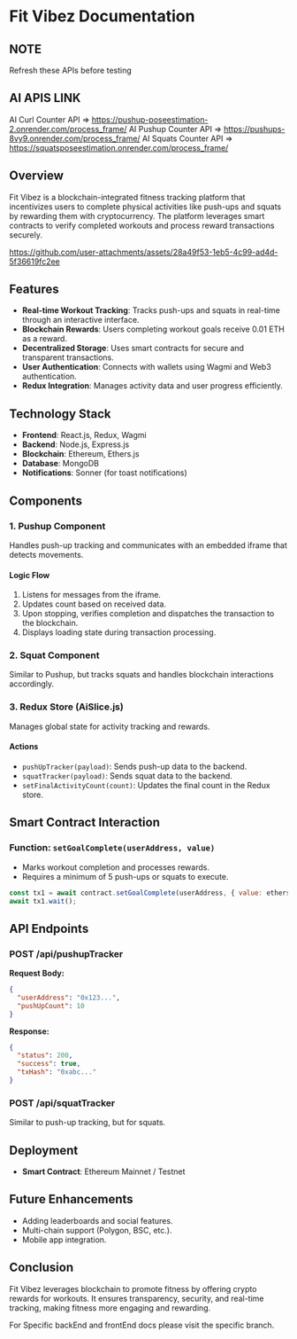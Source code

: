 # Fit Vibez Documentation

## NOTE

Refresh these APIs before testing

## AI APIS LINK

AI Curl Counter API => https://pushup-poseestimation-2.onrender.com/process_frame/
AI Pushup Counter API => https://pushups-8vy9.onrender.com/process_frame/
AI Squats Counter API => https://squatsposeestimation.onrender.com/process_frame/

## Overview
Fit Vibez is a blockchain-integrated fitness tracking platform that incentivizes users to complete physical activities like push-ups and squats by rewarding them with cryptocurrency. The platform leverages smart contracts to verify completed workouts and process reward transactions securely.

https://github.com/user-attachments/assets/28a49f53-1eb5-4c99-ad4d-5f36619fc2ee

## Features
- **Real-time Workout Tracking**: Tracks push-ups and squats in real-time through an interactive interface.
- **Blockchain Rewards**: Users completing workout goals receive 0.01 ETH as a reward.
- **Decentralized Storage**: Uses smart contracts for secure and transparent transactions.
- **User Authentication**: Connects with wallets using Wagmi and Web3 authentication.
- **Redux Integration**: Manages activity data and user progress efficiently.

## Technology Stack
- **Frontend**: React.js, Redux, Wagmi
- **Backend**: Node.js, Express.js
- **Blockchain**: Ethereum, Ethers.js
- **Database**: MongoDB
- **Notifications**: Sonner (for toast notifications)

## Components
### 1. **Pushup Component**
Handles push-up tracking and communicates with an embedded iframe that detects movements.

#### Logic Flow
1. Listens for messages from the iframe.
2. Updates count based on received data.
3. Upon stopping, verifies completion and dispatches the transaction to the blockchain.
4. Displays loading state during transaction processing.

### 2. **Squat Component**
Similar to Pushup, but tracks squats and handles blockchain interactions accordingly.

### 3. **Redux Store (AiSlice.js)**
Manages global state for activity tracking and rewards.

#### Actions
- `pushUpTracker(payload)`: Sends push-up data to the backend.
- `squatTracker(payload)`: Sends squat data to the backend.
- `setFinalActivityCount(count)`: Updates the final count in the Redux store.

## Smart Contract Interaction
### **Function: `setGoalComplete(userAddress, value)`**
- Marks workout completion and processes rewards.
- Requires a minimum of 5 push-ups or squats to execute.

```javascript
const tx1 = await contract.setGoalComplete(userAddress, { value: ethers.utils.parseUnits("0.01", "ether") });
await tx1.wait();
```

## API Endpoints
### **POST /api/pushupTracker**
**Request Body:**
```json
{
  "userAddress": "0x123...",
  "pushUpCount": 10
}
```
**Response:**
```json
{
  "status": 200,
  "success": true,
  "txHash": "0xabc..."
}
```

### **POST /api/squatTracker**
Similar to push-up tracking, but for squats.

## Deployment
- **Smart Contract**: Ethereum Mainnet / Testnet

## Future Enhancements
- Adding leaderboards and social features.
- Multi-chain support (Polygon, BSC, etc.).
- Mobile app integration.

## Conclusion
Fit Vibez leverages blockchain to promote fitness by offering crypto rewards for workouts. It ensures transparency, security, and real-time tracking, making fitness more engaging and rewarding.

For Specific backEnd and frontEnd docs please visit the specific branch.

